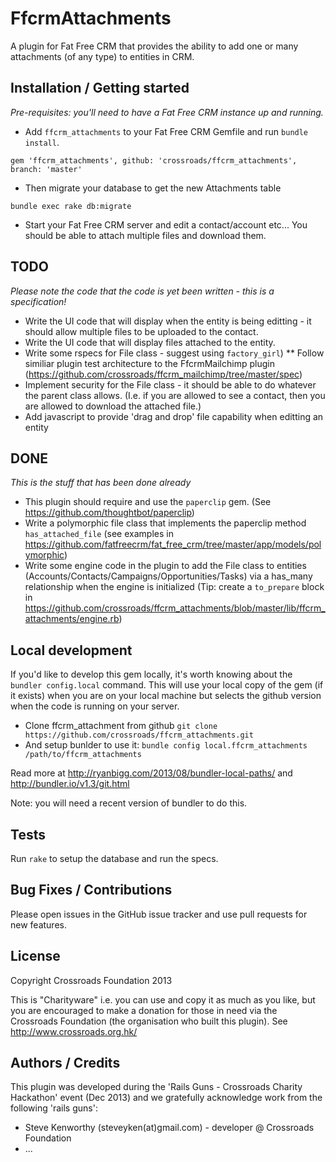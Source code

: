 # FfcrmAttachments

A plugin for Fat Free CRM that provides the ability to add one or many attachments (of any type) to entities in CRM. 
## Installation / Getting started

_Pre-requisites: you'll need to have a Fat Free CRM instance up and running._

* Add ```ffcrm_attachments``` to your Fat Free CRM Gemfile and run ```bundle install```.

```gem 'ffcrm_attachments', github: 'crossroads/ffcrm_attachments', branch: 'master'```

* Then migrate your database to get the new Attachments table

```bundle exec rake db:migrate```

* Start your Fat Free CRM server and edit a contact/account etc... You should be able to attach multiple files and download them.

## TODO

*Please note the code that the code is yet been written - this is a specification!*

* Write the UI code that will display when the entity is being editting - it should allow multiple files to be uploaded to the contact.
* Write the UI code that will display files attached to the entity.
* Write some rspecs for File class - suggest using ```factory_girl```)
** Follow similiar plugin test architecture to the FfcrmMailchimp plugin (https://github.com/crossroads/ffcrm_mailchimp/tree/master/spec)
* Implement security for the File class - it should be able to do whatever the parent class allows. (I.e. if you are allowed to see a contact, then you are allowed to download the attached file.)
* Add javascript to provide 'drag and drop' file capability when editting an entity

## DONE

*This is the stuff that has been done already*

* This plugin should require and use the ```paperclip``` gem. (See https://github.com/thoughtbot/paperclip)
* Write a polymorphic file class that implements the paperclip method ```has_attached_file``` (see examples in https://github.com/fatfreecrm/fat_free_crm/tree/master/app/models/polymorphic)
* Write some engine code in the plugin to add the File class to entities (Accounts/Contacts/Campaigns/Opportunities/Tasks) via a has_many relationship when the engine is initialized (Tip: create a ```to_prepare``` block in https://github.com/crossroads/ffcrm_attachments/blob/master/lib/ffcrm_attachments/engine.rb)

## Local development

If you'd like to develop this gem locally, it's worth knowing about the ```bundler config.local``` command. This will use your local copy of the gem (if it exists) when you are on your local machine but selects the github version when the code is running on your server.

* Clone ffcrm_attachment from github ```git clone https://github.com/crossroads/ffcrm_attachments.git```
* And setup bunlder to use it: ```bundle config local.ffcrm_attachments /path/to/ffcrm_attachments```

Read more at http://ryanbigg.com/2013/08/bundler-local-paths/ and http://bundler.io/v1.3/git.html

Note: you will need a recent version of bundler to do this.

## Tests

Run ```rake``` to setup the database and run the specs.

## Bug Fixes / Contributions

Please open issues in the GitHub issue tracker and use pull requests for new features.

## License

Copyright Crossroads Foundation 2013

This is "Charityware" i.e. you can use and copy it as much as you like,
but you are encouraged to make a donation for those in need via the
Crossroads Foundation (the organisation who built this plugin). See http://www.crossroads.org.hk/

## Authors / Credits

This plugin was developed during the 'Rails Guns - Crossroads Charity Hackathon' event (Dec 2013) and we gratefully acknowledge work from the following 'rails guns':

* Steve Kenworthy (steveyken(at)gmail.com) - developer @ Crossroads Foundation
* ...
